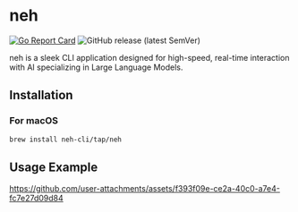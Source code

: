 # neh

[![Go Report Card](https://goreportcard.com/badge/github.com/neh-cli/neh)](https://goreportcard.com/report/github.com/neh-cli/neh)
![GitHub release (latest SemVer)](https://img.shields.io/github/v/release/neh-cli/neh?sort=semver)

neh is a sleek CLI application designed for high-speed, real-time interaction with AI specializing in Large Language Models.

## Installation

### For macOS

```bash
brew install neh-cli/tap/neh
```

## Usage Example

https://github.com/user-attachments/assets/f393f09e-ce2a-40c0-a7e4-fc7e27d09d84

